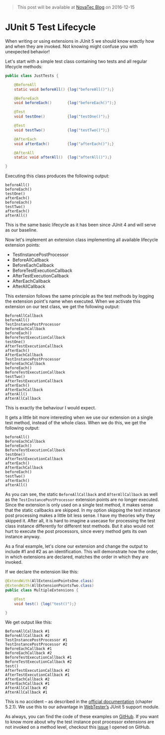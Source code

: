 > This post will be available at [NovaTec Blog](http://blog.novatec-gmbh.de/junit-5-extension-lifecycle/) on 2016-12-15

# JUnit 5 Test Lifecycle

When writing or using extensions in JUnit 5 we should know 
exactly how and when they are invoked. Not knowing might 
confuse you with unexpected behavior!

Let's start with a simple test class containing two tests
and all regular lifecycle methods:

```java
public class JustTests {

    @BeforeAll
    static void beforeAll() {log("beforeAll()");}

    @BeforeEach
    void beforeEach()       {log("beforeEach()");}

    @Test
    void testOne()          {log("testOne()");}

    @Test
    void testTwo()          {log("testTwo()");}

    @AfterEach
    void afterEach()        {log("afterEach()");}

    @AfterAll
    static void afterAll()  {log("afterAll()");}

}
```

Executing this class produces the following output:

```
beforeAll()
beforeEach()
testOne()
afterEach()
beforeEach()
testTwo()
afterEach()
afterAll()
```

This is the same basic lifecycle as it has been since JUnit 4 
and will serve as our baseline.

Now let's implement an extension class implementing all available
lifecycle extension points:

- TestInstancePostProcessor
- BeforeAllCallback
- BeforeEachCallback
- BeforeTestExecutionCallback
- AfterTestExecutionCallback
- AfterEachCallback
- AfterAllCallback

This extension follows the same principle as the test methods by logging
the extension point's name when executed. When we activate this extension
on our test class, we get the following output:

```
BeforeAllCallback
beforeAll()
TestInstancePostProcessor
BeforeEachCallback
beforeEach()
BeforeTestExecutionCallback
testOne()
AfterTestExecutionCallback
afterEach()
AfterEachCallback
TestInstancePostProcessor
BeforeEachCallback
beforeEach()
BeforeTestExecutionCallback
testTwo()
AfterTestExecutionCallback
afterEach()
AfterEachCallback
afterAll()
AfterAllCallback
```

This is exactly the behaviour I would expect.

It gets a little bit more interesting when we use our extension on a
single test method, instead of the whole class. When we do this, we
get the following output:

```
beforeAll()
BeforeEachCallback
beforeEach()
BeforeTestExecutionCallback
testOne()
AfterTestExecutionCallback
afterEach()
AfterEachCallback
beforeEach()
testTwo()
afterEach()
afterAll()
```

As you can see, the static `BeforeAllCallback` and `AfterAllCallback` 
as well as the `TestInstancePostProcessor` extension points are no 
longer executed. Since the extension is only used on a single test method,
it makes sense that the static callbacks are skipped. In my option 
skipping the test instance post processing makes a little bit less sense.
I have my theories why they skipped it. After all, it is hard to imagine
a usecase for processing the test class instance differently for different
test methods. But it also would not hurt to execute the post processors, 
since every  method gets its own instance anyway.

As a final example, let's clone our extension and change the output to
include #1 and #2 as an identification. This will demonstrate how the order, 
in which extensions are declared, matches the order in which they are invoked.

If we declare the extension like this:

```java
@ExtendWith(AllExtensionPointsOne.class)
@ExtendWith(AllExtensionPointsTwo.class)
public class MultipleExtensions {

    @Test
    void test() {log("test()");}

}
```

We get output like this:

```
BeforeAllCallback #1
BeforeAllCallback #2
TestInstancePostProcessor #1
TestInstancePostProcessor #2
BeforeEachCallback #1
BeforeEachCallback #2
BeforeTestExecutionCallback #1
BeforeTestExecutionCallback #2
test()
AfterTestExecutionCallback #2
AfterTestExecutionCallback #1
AfterEachCallback #2
AfterEachCallback #1
AfterAllCallback #2
AfterAllCallback #1
```
This is no accident – as described in the 
[official documentation](http://junit.org/junit5/docs/current/user-guide/#extensions) 
(chapter 5.2.1). We use this to our advantage in 
[WebTester’s](https://github.com/testIT-WebTester/webtester2-core)
JUnit 5 support module.

As always, you can find the code of these examples on
[GitHub](https://github.com/nt-ca-aqe/blog-junit5-test-lifecycle).
If you want to know more about why the test instance post processor
extensions are not invoked on a method level, checkout this 
[issue](https://github.com/junit-team/junit5/issues/603)
I opened on GitHub.
